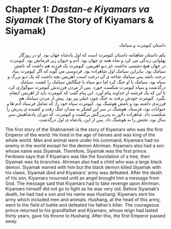 # Chapter 1: *Dastan-e Kiyamars va Siyamak* (The Story of Kiyamars & Siyamak)

<div dir="rtl">
داستان کیومرث و سیامک

یکم داستان شاهنامه داستان کیومرث است که اول پادشاه جهان بود. او در روزگار پهلوانی زندگی می کرد و شاه همه ی جهان بود. آدم و حیوان زیر فرمانش بود. کیومرث در جهان هیچ دشمنی نداشت جز دیو اهریمن. کیومرث یک فرزند هم داشت که نامش سیامک بود. بنابراین سیامک اول شاهزاده بود. فردوسی می گوید که اگر کیومرث بنیاد درخت باشد پس سیامک شاخه ی آن درخت است. اهریمن بچه داشت که یک دیو بزرگ و سیاه بود. سیامک با او جنگ کرد اما دیو سیاه با چنگالش سیامک را کشت. سیامک درگذشت و سپاه کیومرث شکست خورد. پس از مردن فرزندش کیومرث سوگواری کرد تا این که یک فرشته از خداوند پیام آورد. این پیام گفت که کیومرث باید از اهریمن انتقام بگیرد. کیومرث خودش نرفت به جنگ چون خیلی پیر بود. پیش از مردن سیامک هم فرزندی داشته بود و نامش هوشنگ بود. کیومرث سپاه خود را, که شامل  فرستاد آدم ها و حیوانات بود، فرستاد. هوشنگ در سر این لشکر به میدان جنگ رفت و کشنده ی پدرش را شکست داد. شاهزاده دلاور به پدربزرگش برگشت و کیومرث، که دوران پادشاهیش 
سی سال بود، تختش را به هوشنگ داد. پس از این، پادشاه ی اول درگذشت.  
</div>

<div>
The first story of the Shahnameh is the story of Kiyamars who was the first Emperor of the world. He lived in the age of heroes and was king of the whole world. Man and animal were under his command. Kiyamars had no enemy in the world except for the demon Ahriman. Kiyamars also had a son whose name was Siyamak. Therefore, Siyamak was the first prince. Ferdowsi says that if Kiyamars was like the foundation of a tree, then Siyamak was its branches. Ahriman also had a child who was a large black demon. Siyamak warred with him but  the black demon killed Siyamak with his claws. Siyamak died and Kiyamars’ army was defeated. After the death of his son, Kiyamars mourned until an angel brought him a message from God. The message said that Kiyamars had to take revenge upon Ahriman. Kiyamars himself did not go to fight as he was very old. Before Siyamak’s death, he had had a son and his name was Hushang. Kiyamars sent his army which included men and animals. Hushang, at the head of this army, went to the field of battle and defeated his father’s killer. The courageous prince returned to his grandfather and Kiyamars, whose reign had lasted thirty years, gave his throne to Hushang. After this, the first Emperor passed away. 
</div>